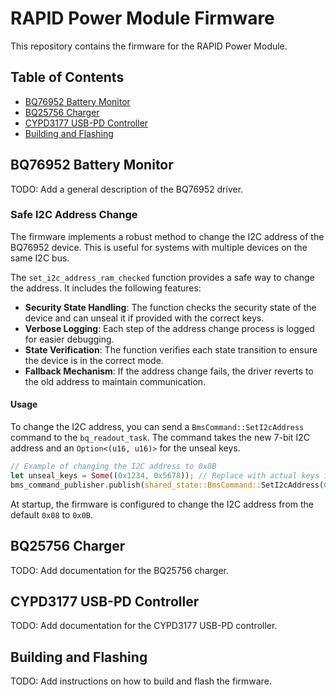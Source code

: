 # RAPID Power Module Firmware

This repository contains the firmware for the RAPID Power Module.

## Table of Contents

- [BQ76952 Battery Monitor](#bq76952-battery-monitor)
- [BQ25756 Charger](#bq25756-charger)
- [CYPD3177 USB-PD Controller](#cypd3177-usb-pd-controller)
- [Building and Flashing](#building-and-flashing)

## BQ76952 Battery Monitor

TODO: Add a general description of the BQ76952 driver.

### Safe I2C Address Change

The firmware implements a robust method to change the I2C address of the BQ76952 device. This is useful for systems with multiple devices on the same I2C bus.

The `set_i2c_address_ram_checked` function provides a safe way to change the address. It includes the following features:
- **Security State Handling**: The function checks the security state of the device and can unseal it if provided with the correct keys.
- **Verbose Logging**: Each step of the address change process is logged for easier debugging.
- **State Verification**: The function verifies each state transition to ensure the device is in the correct mode.
- **Fallback Mechanism**: If the address change fails, the driver reverts to the old address to maintain communication.

#### Usage

To change the I2C address, you can send a `BmsCommand::SetI2cAddress` command to the `bq_readout_task`. The command takes the new 7-bit I2C address and an `Option<(u16, u16)>` for the unseal keys.

```rust
// Example of changing the I2C address to 0x0B
let unseal_keys = Some((0x1234, 0x5678)); // Replace with actual keys if needed
bms_command_publisher.publish(shared_state::BmsCommand::SetI2cAddress(0x0B, unseal_keys)).await;
```

At startup, the firmware is configured to change the I2C address from the default `0x08` to `0x0B`.

## BQ25756 Charger

TODO: Add documentation for the BQ25756 charger.

## CYPD3177 USB-PD Controller

TODO: Add documentation for the CYPD3177 USB-PD controller.

## Building and Flashing

TODO: Add instructions on how to build and flash the firmware.

